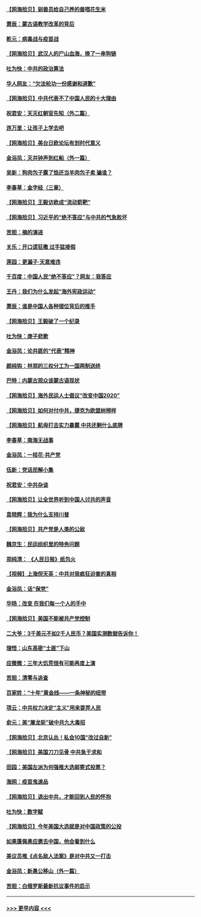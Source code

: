 #### [【网海拾贝】驯兽员给自己养的兽喂花生米](../pages/nsc993/n12393919.md?t=09110351) 
#### [萧辰：蒙古语教学改革的背后](../pages/nsc993/n12393677.md?t=09110351) 
#### [乾元：病毒战与疫苗战](../pages/nsc993/n12393107.md?t=09110351) 
#### [【网海拾贝】武汉人的尸山血海，换了一串狗链](../pages/nsc993/n12393043.md?t=09110351) 
#### [吐为快：中共的政治算法](../pages/nsc993/n12390506.md?t=09110351) 
#### [华人网友：“欠法轮功一份感谢和道歉”](../pages/nsc993/n12390098.md?t=09110351) 
#### [【网海拾贝】中共代表不了中国人民的十大理由](../pages/nsc993/n12388155.md?t=09110351) 
#### [祝君安：天灭红朝官先知（外二篇）](../pages/nsc993/n12387957.md?t=09110351) 
#### [连万里：让孩子上学去吧](../pages/nsc993/n12385309.md?t=09110351) 
#### [【网海拾贝】美台日欧论坛有划时代意义](../pages/nsc993/n12385232.md?t=09110351) 
#### [金浴凤：灭共钟声到红船（外一篇）](../pages/nsc993/n12385154.md?t=09110351) 
#### [吴新：狗肉包子露了馅还当羊肉包子卖 骗谁？](../pages/nsc993/n12385133.md?t=09110351) 
#### [李春草：金字经（三章）](../pages/nsc993/n12383691.md?t=09110351) 
#### [【网海拾贝】王毅访欧成“流动箭靶”](../pages/nsc993/n12383338.md?t=09110351) 
#### [【网海拾贝】习近平的“绝不答应”与中共的气急败坏](../pages/nsc993/n12382819.md?t=09110351) 
#### [苦胆：摘的演进](../pages/nsc993/n12382619.md?t=09110351) 
#### [关乐：开口谎狂撒 过手猛掺假](../pages/nsc993/n12382604.md?t=09110351) 
#### [莲园：更漏子‧天意难违](../pages/nsc993/n12382598.md?t=09110351) 
#### [千百度：中国人民“绝不答应”？网友：我答应](../pages/nsc993/n12382024.md?t=09110351) 
#### [王丹：我们为什么发起“海外宪政运动”](../pages/nsc993/n12380286.md?t=09110351) 
#### [萧辰：谁是中国人各种错位背后的推手](../pages/nsc993/n12379800.md?t=09110351) 
#### [【网海拾贝】王毅破了一个纪录](../pages/nsc993/n12379251.md?t=09110351) 
#### [吐为快：庚子悲歌](../pages/nsc993/n12378821.md?t=09110351) 
#### [金浴凤：论共匪的“代表”精神](../pages/nsc993/n12377546.md?t=09110351) 
#### [颜纯钩：林郑的三权分工为一国两制送终](../pages/nsc993/n12377306.md?t=09110351) 
#### [巴特：内蒙古观众谈蒙古语现状](../pages/nsc993/n12376923.md?t=09110351) 
#### [【网海拾贝】海外民运人士倡议“改变中国2020”](../pages/nsc993/n12376682.md?t=09110351) 
#### [【网海拾贝】如何对付中共，捷克为欧盟树榜样](../pages/nsc993/n12374209.md?t=09110351) 
#### [【网海拾贝】航母打击实力暴露 中共还剩什么底牌](../pages/nsc993/n12371825.md?t=09110351) 
#### [李春草：南海无战事](../pages/nsc993/n12371159.md?t=09110351) 
#### [金浴凤：一枝花·共产党](../pages/nsc993/n12368757.md?t=09110351) 
#### [伍新：党话民解小集](../pages/nsc993/n12366907.md?t=09110351) 
#### [祝君安：中共杂谈](../pages/nsc993/n12366076.md?t=09110351) 
#### [【网海拾贝】让全世界听到中国人讨共的声音](../pages/nsc993/n12365569.md?t=09110351) 
#### [袁晓辉：我为什么支持川普](../pages/nsc993/n12362670.md?t=09110351) 
#### [【网海拾贝】共产党是人类的公敌](../pages/nsc993/n12363182.md?t=09110351) 
#### [魏京生：民运组织里的特务问题](../pages/nsc993/n12363010.md?t=09110351) 
#### [郑纯清： 《人民日报》纸包火](../pages/nsc993/n12362706.md?t=09110351) 
#### [【视频】上海倪天英：中共对我疯狂迫害的真相](../pages/nsc993/n12356341.md?t=09110351) 
#### [金浴凤：话“保党”](../pages/nsc993/n12361867.md?t=09110351) 
#### [华旸：改变 在我们每一个人的手中](../pages/nsc993/n12361774.md?t=09110351) 
#### [【网海拾贝】美国不能被共产党控制](../pages/nsc993/n12360271.md?t=09110351) 
#### [二大爷：3千美元不如2千人民币？美国实测数据告诉你！](../pages/nsc993/n12358563.md?t=09110351) 
#### [理悟：山东高密“土匪”下山](../pages/nsc993/n12358535.md?t=09110351) 
#### [应微微：三年大饥荒很有可能再度上演](../pages/nsc993/n12358523.md?t=09110351) 
#### [苦胆：清零与追查](../pages/nsc993/n12358501.md?t=09110351) 
#### [百家姓：“十年”黄金线——一条神秘的纽带](../pages/nsc993/n12358319.md?t=09110351) 
#### [项云：中共权力决定“主义”用来耍弄人民](../pages/nsc993/n12358172.md?t=09110351) 
#### [俞元：美“屠龙斩”破中共九大毒招](../pages/nsc993/n12357822.md?t=09110351) 
#### [【网海拾贝】北京认怂！私会10国“改过自新”](../pages/nsc993/n12357784.md?t=09110351) 
#### [【网海拾贝】美国刀刀见骨 中共急于求和](../pages/nsc993/n12355511.md?t=09110351) 
#### [田园：美国左派为何强推大选邮寄式投票？](../pages/nsc993/n12352963.md?t=09110351) 
#### [海网：疫苗鬼速品](../pages/nsc993/n12354438.md?t=09110351) 
#### [【网海拾贝】退出中共，才能回到人民的怀抱](../pages/nsc993/n12352634.md?t=09110351) 
#### [吐为快：数字赋](../pages/nsc993/n12352317.md?t=09110351) 
#### [【网海拾贝】今年美国大选就是对中国政策的公投](../pages/nsc993/n12350973.md?t=09110351) 
#### [如果蓬佩奥应邀去中国，他会看到什么](../pages/nsc993/n12350945.md?t=09110351) 
#### [美议员推《点名敌人法案》是对中共又一打击](../pages/nsc993/n12350765.md?t=09110351) 
#### [金浴凤：新愚公移山（外一篇）](../pages/nsc993/n12350253.md?t=09110351) 
#### [苦胆：白俄罗斯最新抗议事件的启示](../pages/nsc993/n12349989.md?t=09110351) 

----
#### [ >>> 更早内容 <<< ](../indexes/nsc993-earlier.md)

